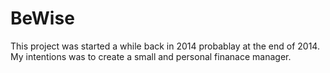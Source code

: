# BeWise

This project was started a while back in 2014 probablay at the end of 2014. My intentions was to create a small and personal finanace manager. 
